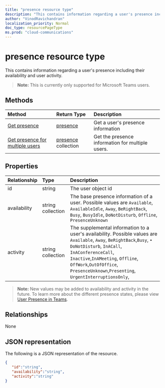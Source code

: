 ```yaml
---
title: "presence resource type"
description: "This contains information regarding a user's presence including their availability and user activity."
author: "VinodRavichandran"
localization_priority: Normal
doc_type: resourcePageType
ms.prod: "cloud-communications"
---
```


# presence resource type

This contains information regarding a user's presence including their availability and user activity.

> **Note:** This is currently only supported for Microsoft Teams users.

## Methods

| Method                                                            | Return Type                                       | Description                                  |
|:------------------------------------------------------------------|:--------------------------------------------------|:---------------------------------------------|
| [Get presence](../api/get-presence.md)     | [presence](../resources/presence.md)     | Get a user's presence information
| [Get presence for multiple users](../api/get-presence-multiple-users.md)    |  [presence](../resources/presence.md) collection     |  Get the presence information for multiple users.      |


## Properties

| Relationship        | Type                                                 | Description                                                         |
|:--------------------|:-----------------------------------------------------|:--------------------------------------------------------------------|
|id    |  string     | 	The user object id   |
|availability    |  string collection   | 	The base presence information of a user. Possible values are `Available`, `AvailableIdle`,  `Away`, `BeRightBack`, `Busy`, `BusyIdle`, `DoNotDisturb`, `Offline`, `PresenceUnknown`  |
|activity    |  string collection      | 	The supplemental information to a user's availability. Possible values are `Available`, `Away`, `BeRightBack`,`Busy`, `•	DoNotDisturb`, `InACall`, `InAConferenceCall`, `Inactive`,`InAMeeting`, `Offline`, `OffWork`,`OutOfOffice`, `PresenceUnknown`,`Presenting`, `UrgentInterruptionsOnly`,       |

>**Note:** New values may be added to availability and activity in the future. To learn more about the different presence states, please view
>[User Presence in Teams](https://docs.microsoft.com/en-us/microsoftteams/presence-admins). 

## Relationships

None

## JSON representation

The following is a JSON representation of the resource.

<!-- {
  "blockType": "resource",
  "optionalProperties": [
  ],
  "@odata.type": "microsoft.graph.presence"
}-->
```json
{
   "id":"string",
   "availability":"string",
   "activity":"string"
}
```
